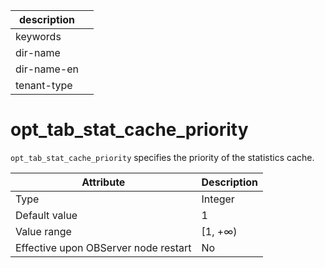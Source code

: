 | description ||
|---|---|
| keywords ||
| dir-name ||
| dir-name-en ||
| tenant-type ||

# opt_tab_stat_cache_priority

`opt_tab_stat_cache_priority` specifies the priority of the statistics cache.

| **Attribute** | **Description** |
| --- | --- |
| Type | Integer |
| Default value | 1 |
| Value range | [1, +∞) |
| Effective upon OBServer node restart | No |
